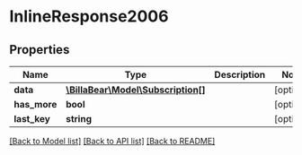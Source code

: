 # InlineResponse2006

## Properties
Name | Type | Description | Notes
------------ | ------------- | ------------- | -------------
**data** | [**\BillaBear\Model\Subscription[]**](Subscription.md) |  | [optional] 
**has_more** | **bool** |  | [optional] 
**last_key** | **string** |  | [optional] 

[[Back to Model list]](../../README.md#documentation-for-models) [[Back to API list]](../../README.md#documentation-for-api-endpoints) [[Back to README]](../../README.md)

